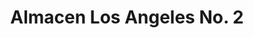 ---
title: "Almacen Los Angeles No. 2"
url: /quetzaltenango/almacen-los-angeles-no-2/
shop: Allgemein
---